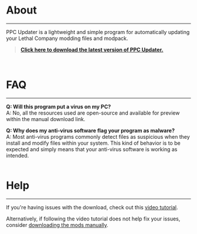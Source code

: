 # **About**
_____________________

PPC Updater is a lightweight and simple program for automatically updating your Lethal Company modding files and modpack.

<blockquote style="font-style: normal;">
    <strong><a href="https://github.com/CBonez0/PPC/releases/download/v1.0.0.1/PPC-Updater.exe">Click here to download the latest version of PPC Updater.</a></strong>
</blockquote>
<br>

# **FAQ**
_____________________

**Q: Will this program put a virus on my PC?**<br>
A: No, all the resources used are open-source and available for preview within the manual download link.

**Q: Why does my anti-virus software flag your program as malware?**<br>
A: Most anti-virus programs commonly detect files as suspicious when they install and modify files within your system. This kind of behavior is to be expected and simply means that your anti-virus software is working as intended.<br><br>

# **Help**
_____________________

If you're having issues with the download, check out this <a href="https://youtu.be/g3WjZKypkIM" target="_blank">video tutorial</a>.

Alternatively, if following the video tutorial does not help fix your issues, consider [downloading the mods manually](https://www.dropbox.com/scl/fo/1qwx64hf2vh8hejgx82p0/h?rlkey=5mi4o99qu2qex4zkvmu5jmt2y&dl=1).
